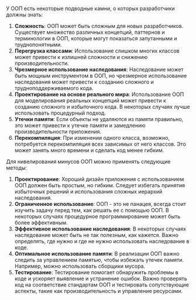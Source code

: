 У ООП есть некоторые подводные камни, о которых разработчики должны знать:

1.  **Сложность**: ООП может быть сложным для новых разработчиков. Существует множество различных концепций, паттернов и терминологии в ООП, которые могут показаться запутанными и труднопонятными.
2.  **Перегрузка классами**: Использование слишком многих классов может привести к излишней сложности и снижению производительности.
3.  **Чрезмерное использование наследования**: Наследование может быть мощным инструментом в ООП, но чрезмерное использование наследования может привести к созданию сложного и трудноподдерживаемого кода.
4.  **Проектирование на основе реального мира**: Использование ООП для моделирования реальных концепций может привести к созданию сложного и избыточного кода. В некоторых случаях лучше использовать процедурный подход.
5.  **Утечки памяти**: Если объекты не удаляются из памяти правильно, это может привести к утечке памяти и замедлению производительности приложения.
6.  **Перекомпиляция**: При изменении одного класса, возможно, потребуется перекомпиляция всех зависимых от него классов. Это может занять много времени и сделать код менее гибким.

Для нивелирования минусов ООП можно применять следующие методы:

1.  **Проектирование**: Хороший дизайн приложения с использованием ООП должен быть простым, но гибким. Следует избегать принятия избыточных решений и использования сложных иерархий наследования.
2.  **Ограниченное использование**: ООП - это не панацея, всегда стоит изучить задачу перед тем, как решать ее с помощью ООП. В некоторых случаях процедурное программирование может быть более эффективным.
3.  **Эффективное использование наследования**: В некоторых случаях наследование может быть не так полезным, как кажется. Важно определять, где нужно и где не нужно использовать наследование в коде.
4.  **Оптимальное использование памяти**: В реализации ООП важно следить за управлением памятью, чтобы избежать утечек памяти. Например, можно использовать сборщики мусора.
5.  **Тестирование**: Тестирование помогает обнаружить проблемы в коде и ускоряет выявление и устранение ошибок. Важно проверять код на соответствие стандартам ООП и тестировать сопутствующие аспекты, такие как производительность и управление ресурсами.

